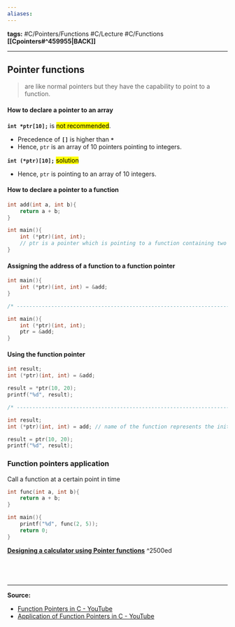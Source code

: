 ```yaml
---
aliases:
---
```

**tags:** #C/Pointers/Functions #C/Lecture #C/Functions 
**[[Cpointers#^459955|BACK]]**

---
## Pointer functions
> are like normal pointers but they have the capability to point to a function.

#### How to declare a pointer to an array
**`int *ptr[10];`** is <mark class="hltr-lightred">not recommended</mark>. 
- Precedence of **`[]`** is higher than **`*`**
- Hence, `ptr` is an array of 10 pointers pointing to integers.

**`int (*ptr)[10];`** <mark class="hltr-lightgreen">solution</mark>
- Hence, `ptr` is pointing to an array of 10 integers.

#### How to declare a pointer to a function
```C
int add(int a, int b){
	return a + b;
}

int main(){
	int (*ptr)(int, int);
	// ptr is a pointer which is pointing to a function containing two integer arguments and it returns an integer
}
```

#### Assigning the address of a function to a function pointer
```C
int main(){
	int (*ptr)(int, int) = &add;
}

/* -------------------------------------------------------------------------------*/

int main(){
	int (*ptr)(int, int);
	ptr = &add;
}
```

#### Using the function pointer
```C
int result;
int (*ptr)(int, int) = &add;

result = *ptr(10, 20);
printf("%d", result);

/* -------------------------------------------------------------------------------*/

int result;
int (*ptr)(int, int) = add; // name of the function represents the initial address of that function

result = ptr(10, 20);
printf("%d", result);
```

### Function pointers application
Call a function at a certain point in time
```C
int func(int a, int b){
	return a + b;
}

int main(){
	printf("%d", func(2, 5));
	return 0;
}
```
**[Designing a calculator using Pointer functions](CPOINTERcallfunctionpointers.md)** ^2500ed

<br>

# 
---
**Source:**
- [Function Pointers in C - YouTube](https://www.youtube.com/watch?v=BRsv3ZXoHto&list=PLBlnK6fEyqRhX6r2uhhlubuF5QextdCSM&index=151)
- [Application of Function Pointers in C - YouTube](https://www.youtube.com/watch?v=wQ-gWwKKeP4&list=PLBlnK6fEyqRhX6r2uhhlubuF5QextdCSM&index=150)